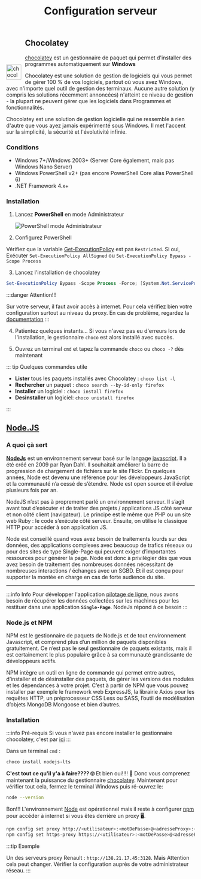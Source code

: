 ﻿---
index: 1
lastUpdated: true
pageview: true
contributors: true
icon: server
title: Configuration serveur
category:
  - Guide
tag:
  - environnement
  - serveur
article: false
---


<img  style="float:left; margin-top:70px; margin-right:10px;" width="40" height="40" src="/logo-square.svg" alt="chocolatey"> 

## Chocolatey 

[chocolatey]( https://chocolatey.org/) est un gestionnaire de paquet qui permet d'installer des programmes automatiquement sur **Windows**

Chocolatey est une solution de gestion de logiciels qui vous permet de gérer 100 % de vos logiciels, partout où vous avez Windows, avec n'importe quel outil de gestion des terminaux. Aucune autre solution (y compris les solutions récemment annoncées) n'atteint ce niveau de gestion - la plupart ne peuvent gérer que les logiciels dans Programmes et fonctionnalités.

Chocolatey est une solution de gestion logicielle qui ne ressemble à rien d'autre que vous ayez jamais expérimenté sous Windows. Il met l'accent sur la simplicité, la sécurité et l'évolutivité infinie. 

### Conditions 


- Windows 7+/Windows 2003+ (Server Core également, mais pas Windows Nano Server)
- Windows PowerShell v2+ (pas encore PowerShell Core alias PowerShell 6)
- .NET Framework 4.x+


### Installation

1. Lancez **PowerShell** en mode Administrateur

    ![PowerShell mode Administrateur](/adminPowershell.png)

2. Configurez PowerShell

Vérifiez que la variable [Get-ExecutionPolicy](https://go.microsoft.com/fwlink/?LinkID=135170) est pas `Restricted`. 
Si oui, Exécuter `Set-ExecutionPolicy AllSigned` ou `Set-ExecutionPolicy Bypass -Scope Process` 

3. Lancez l'installation de chocolatey 

```powershell
Set-ExecutionPolicy Bypass -Scope Process -Force; [System.Net.ServicePointManager]::SecurityProtocol = [System.Net.ServicePointManager]::SecurityProtocol -bor 3072; iex ((New-Object System.Net.WebClient).DownloadString('https://community.chocolatey.org/install.ps1'))
```
:::danger Attention!!!

Sur votre serveur, il faut avoir accès à internet. Pour cela vérifiez bien votre configuration surtout au niveau du proxy. 
En cas de problème, regardez la [documentation](https://docs.chocolatey.org/en-us/guides/usage/proxy-settings-for-chocolatey#installing-chocolatey-behind-a-proxy-server)
:::

4. Patientez quelques instants... Si vous n'avez pas eu d'erreurs lors de l'installation, le gestionnaire `choco` est alors installé avec succès. 

5. Ouvrez un terminal `cmd` et tapez la commande `choco` ou `choco -?` dès maintenant
 
::: tip Quelques commandes utile

- **Lister** tous les paquets installés avec Chocolatey :
`choco list -l`
- **Rechercher** un paquet :
`choco search --by-id-only firefox`
- **Installer** un logiciel :
`choco install firefox`
- **Desinstaller** un logiciel:
`choco unistall firefox`


:::

## <i style="color:green;" class="fa-brands fa-node-js" ></i> [Node.JS][01]


### A quoi çà sert

**[NodeJs][01]** est un environnement serveur basé sur le langage [javascript](https://fr.wikipedia.org/wiki/JavaScript). Il a été créé en 2009 par Ryan Dahl. Il souhaitait améliorer la barre de progression de chargement de fichiers sur le site Flickr. En quelques années, Node est devenu une référence pour les développeurs JavaScript et la communauté n’a cessé de s’étendre. Node est open source et il évolue plusieurs fois par an.

NodeJS n’est pas à proprement parlé un environnement serveur. Il s’agit avant tout d’exécuter et de traiter des projets / applications JS côté serveur et non côté client (navigateur). Le principe est le même que PHP ou un site web Ruby : le code s’exécute côté serveur. Ensuite, on utilise le classique HTTP pour accéder à son application JS.

Node est conseillé quand vous avez besoin de traitements lourds sur des données, des applications complexes avec beaucoup de trafics réseaux ou pour des sites de type Single-Page qui peuvent exiger d’importantes ressources pour générer la page. Node est donc à privilégier dès que vous avez besoin de traitement des nombreuses données nécessitant de nombreuses interactions / échanges avec un SGBD. Et il est conçu pour supporter la montée en charge en cas de forte audience du site.

---
:::info Info
Pour développer l'application [pilotage de ligne](http://pti03.cle.renault.fr:1810/search), nous avons besoin de récupérer les données collectées sur les machines pour les restituer dans une application **`Single-Page`**. NodeJs répond à ce besoin
:::

### Node.js et NPM

NPM est le gestionnaire de paquets de Node.js et de tout environnement Javascript, et comprend plus d’un million de paquets disponibles gratuitement. Ce n’est pas le seul gestionnaire de paquets existants, mais il est certainement le plus populaire grâce à sa communauté grandissante de développeurs actifs.

NPM intègre un outil en ligne de commande qui permet entre autres, d’installer et de désinstaller des paquets, de gérer les versions des modules et les dépendances à votre projet. C’est à partir de NPM que vous pouvez installer par exemple le framework web ExpressJS, la librairie Axios pour les requêtes HTTP, un préprocesseur CSS Less ou SASS, l’outil de modélisation d’objets MongoDB Mongoose et bien d’autres.

### Installation

:::info Pré-requis
Si vous n'avez pas encore installer le gestionnaire chocolatey, c'est par [ici][02]
:::

Dans un terminal `cmd` :

```sh
choco install nodejs-lts
```

**C'est tout ce qu'il y'a à faire???? :roll_eyes:** Et bien oui!!!! :tada: Donc vous comprenez maintenant la puissance du gestionnaire [chocolatey][02]. 
Maintenant pour vérifier tout cela, fermez le terminal Windows puis ré-ouvrez le: 

```sh
node --version
```

Bon!!! L'environnement [Node][01] est opérationnel mais il reste à configurer [npm][03] pour accéder à internet si vous êtes derrière un proxy :desktop_computer:. 

```sh
npm config set proxy http://<utilisateur>:<motDePasse>@<adresseProxy>:<portProxy>
npm config set https-proxy https://<utilisateur>:<motDePasse>@<adresseProxy>:<portProxy>
```

:::tip Exemple

Un des serveurs proxy Renault : `http://138.21.17.45:3128`. Mais Attention cela peut changer. Vérifier la configuration auprès de votre administrateur réseau. 
:::



[01]: https://nodejs.org/en/docs
[02]: #chocolatey 
[03]: https://www.npmjs.com/